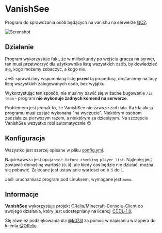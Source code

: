# VanishSee
Program do sprawdzania osób będących na vanishu na serwerze [GC2](https://gc2.pl).

![Screnshot](https://i.imgur.com/LruBYyM.png)

## Działanie
Program wykorzystuje fakt, że w milisekundy po wejściu gracza na serwer, ten musi przetworzyć dla użytkownika listę wszystkich osób, by dowiedzieć się, kogo możemy zobaczyć, a kogo nie.

Jeśli sprawdzimy wspomnianą listę **przed** tą procedurą, dostaniemy na tacy listę wszystkich zalogowanych osób, bez wyjątku.

Wykorzystując ten sposób, nie musimy bawić się w żadne bugowanie `/is team` - program **nie wykonuje żadnych komend na serwerze**.

Problemem jest jednak to, że VanishSee nie zawsze zadziała. Każda akcja programu musi zostać wykonana "na wyczucie". Niektórym osobom zadziała za pierwszym razem, a niektórym za dziesiątym. Na szczęście VanishSee wszystko robi automatycznie 😉

## Konfiguracja
Wszystko jest szerzej opisane w pliku [config.yml](config.yml).

Najciekawsza jest opcja `wait_before_checking_player_list`. Najlepiej jest zostawić domyślną wartość (`0.8`), ale kiedy coś będzie nie działać, można się pobawić. Zalecane jest ustawianie wartości od `0.5` do `1`.

Jeśli uruchamiasz program pod Linuksem, wymagane jest `mono`.

## Informacje
**VanishSee** wykorzystuje projekt [ORelio/Minecraft-Console-Client](https://github.com/ORelio/Minecraft-Console-Client) do swojego działania, który jest udostępniany na licencji [CDDL-1.0](https://opensource.org/licenses/CDDL-1.0).

Ślę również podziękowania dla [@k073l](https://github.com/k073l) za pomoc w napisaniu wrappera do klienta [@ORelio](https://github.com/ORelio).

